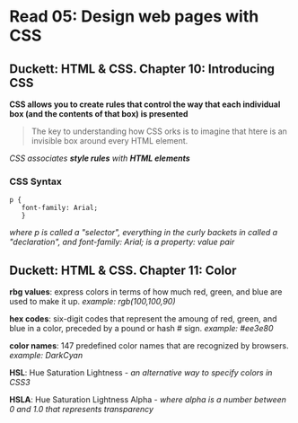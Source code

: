 # Read 05: Design web pages with CSS

## Duckett: HTML & CSS.  Chapter 10: Introducing CSS

**CSS allows you to create rules that control the way that each individual box (and the contents of that box) is presented**

> The key to understanding how CSS orks is to imagine that htere is an invisible box around every HTML element.

*CSS associates **style rules** with **HTML elements***

### CSS Syntax

    p {
       font-family: Arial;
       } 
*where p is called a "selector", everything in the curly backets in called a "declaration", and font-family: Arial; is a property: value pair*

## Duckett: HTML & CSS.  Chapter 11: Color

**rbg values**: express colors in terms of how much red, green, and blue are used to make it up.
*example: rgb(100,100,90)*

**hex codes**: six-digit codes that represent the amoung of red, green, and blue in a color, preceded by a pound or hash # sign.
*example: #ee3e80*

**color names**: 147 predefined color names that are recognized by browsers.  *example: DarkCyan*

**HSL**: Hue Saturation Lightness - *an alternative way to specify colors in CSS3* 

**HSLA**: Hue Saturation Lightness Alpha - *where alpha is a number between 0 and 1.0 that represents transparency*
